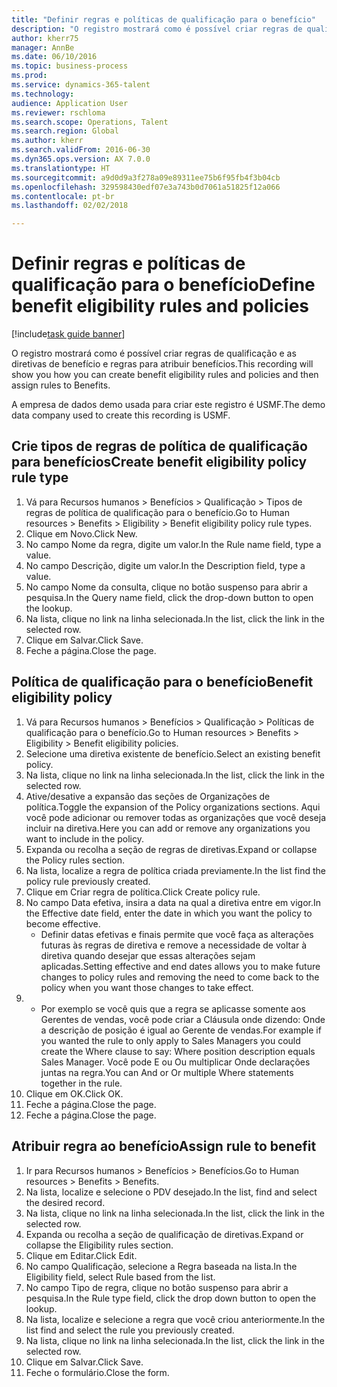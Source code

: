 ```yaml
--- 
title: "Definir regras e políticas de qualificação para o benefício"
description: "O registro mostrará como é possível criar regras de qualificação e as diretivas de benefício e regras para atribuir benefícios."
author: kherr75
manager: AnnBe
ms.date: 06/10/2016
ms.topic: business-process
ms.prod: 
ms.service: dynamics-365-talent
ms.technology: 
audience: Application User
ms.reviewer: rschloma
ms.search.scope: Operations, Talent
ms.search.region: Global
ms.author: kherr
ms.search.validFrom: 2016-06-30
ms.dyn365.ops.version: AX 7.0.0
ms.translationtype: HT
ms.sourcegitcommit: a9d0d9a3f278a09e89311ee75b6f95fb4f3b04cb
ms.openlocfilehash: 329598430edf07e3a743b0d7061a51825f12a066
ms.contentlocale: pt-br
ms.lasthandoff: 02/02/2018

---
```

# <a name="define-benefit-eligibility-rules-and-policies"></a><span data-ttu-id="299d2-103">Definir regras e políticas de qualificação para o benefício</span><span class="sxs-lookup"><span data-stu-id="299d2-103">Define benefit eligibility rules and policies</span></span>

[!include[task guide banner](../../includes/task-guide-banner.md)]

<span data-ttu-id="299d2-104">O registro mostrará como é possível criar regras de qualificação e as diretivas de benefício e regras para atribuir benefícios.</span><span class="sxs-lookup"><span data-stu-id="299d2-104">This recording will show you how you can create benefit eligibility rules and policies and then assign rules to Benefits.</span></span>  

<span data-ttu-id="299d2-105">A empresa de dados demo usada para criar este registro é USMF.</span><span class="sxs-lookup"><span data-stu-id="299d2-105">The demo data company used to create this recording is USMF.</span></span>


## <a name="create-benefit-eligibility-policy-rule-type"></a><span data-ttu-id="299d2-106">Crie tipos de regras de política de qualificação para benefícios</span><span class="sxs-lookup"><span data-stu-id="299d2-106">Create benefit eligibility policy rule type</span></span>
1. <span data-ttu-id="299d2-107">Vá para Recursos humanos > Benefícios > Qualificação > Tipos de regras de política de qualificação para o benefício.</span><span class="sxs-lookup"><span data-stu-id="299d2-107">Go to Human resources > Benefits > Eligibility > Benefit eligibility policy rule types.</span></span>
2. <span data-ttu-id="299d2-108">Clique em Novo.</span><span class="sxs-lookup"><span data-stu-id="299d2-108">Click New.</span></span>
3. <span data-ttu-id="299d2-109">No campo Nome da regra, digite um valor.</span><span class="sxs-lookup"><span data-stu-id="299d2-109">In the Rule name field, type a value.</span></span>
4. <span data-ttu-id="299d2-110">No campo Descrição, digite um valor.</span><span class="sxs-lookup"><span data-stu-id="299d2-110">In the Description field, type a value.</span></span>
5. <span data-ttu-id="299d2-111">No campo Nome da consulta, clique no botão suspenso para abrir a pesquisa.</span><span class="sxs-lookup"><span data-stu-id="299d2-111">In the Query name field, click the drop-down button to open the lookup.</span></span>
6. <span data-ttu-id="299d2-112">Na lista, clique no link na linha selecionada.</span><span class="sxs-lookup"><span data-stu-id="299d2-112">In the list, click the link in the selected row.</span></span>
7. <span data-ttu-id="299d2-113">Clique em Salvar.</span><span class="sxs-lookup"><span data-stu-id="299d2-113">Click Save.</span></span>
8. <span data-ttu-id="299d2-114">Feche a página.</span><span class="sxs-lookup"><span data-stu-id="299d2-114">Close the page.</span></span>

## <a name="benefit-eligibility-policy"></a><span data-ttu-id="299d2-115">Política de qualificação para o benefício</span><span class="sxs-lookup"><span data-stu-id="299d2-115">Benefit eligibility policy</span></span>
1. <span data-ttu-id="299d2-116">Vá para Recursos humanos > Benefícios > Qualificação > Políticas de qualificação para o benefício.</span><span class="sxs-lookup"><span data-stu-id="299d2-116">Go to Human resources > Benefits > Eligibility > Benefit eligibility policies.</span></span>
2. <span data-ttu-id="299d2-117">Selecione uma diretiva existente de benefício.</span><span class="sxs-lookup"><span data-stu-id="299d2-117">Select an existing benefit policy.</span></span>
3. <span data-ttu-id="299d2-118">Na lista, clique no link na linha selecionada.</span><span class="sxs-lookup"><span data-stu-id="299d2-118">In the list, click the link in the selected row.</span></span>
4. <span data-ttu-id="299d2-119">Ative/desative a expansão das seções de Organizações de política.</span><span class="sxs-lookup"><span data-stu-id="299d2-119">Toggle the expansion of the Policy organizations sections.</span></span>  <span data-ttu-id="299d2-120">Aqui você pode adicionar ou remover todas as organizações que você deseja incluir na diretiva.</span><span class="sxs-lookup"><span data-stu-id="299d2-120">Here you can add or remove any organizations you want to include in the policy.</span></span>
5. <span data-ttu-id="299d2-121">Expanda ou recolha a seção de regras de diretivas.</span><span class="sxs-lookup"><span data-stu-id="299d2-121">Expand or collapse the Policy rules section.</span></span>
6. <span data-ttu-id="299d2-122">Na lista, localize a regra de política criada previamente.</span><span class="sxs-lookup"><span data-stu-id="299d2-122">In the list find the policy rule previously created.</span></span>
7. <span data-ttu-id="299d2-123">Clique em Criar regra de política.</span><span class="sxs-lookup"><span data-stu-id="299d2-123">Click Create policy rule.</span></span>
8. <span data-ttu-id="299d2-124">No campo Data efetiva, insira a data na qual a diretiva entre em vigor.</span><span class="sxs-lookup"><span data-stu-id="299d2-124">In the Effective date field, enter the date in which you want the policy to become effective.</span></span>
    * <span data-ttu-id="299d2-125">Definir datas efetivas e finais permite que você faça as alterações futuras às regras de diretiva e remove a necessidade de voltar à diretiva quando desejar que essas alterações sejam aplicadas.</span><span class="sxs-lookup"><span data-stu-id="299d2-125">Setting effective and end dates allows you to make future changes to policy rules and removing the need to come back to the policy when you want those changes to take effect.</span></span>  
9. 
    * <span data-ttu-id="299d2-126">Por exemplo se você quis que a regra se aplicasse somente aos Gerentes de vendas, você pode criar a Cláusula onde dizendo: Onde a descrição de posição é igual ao Gerente de vendas.</span><span class="sxs-lookup"><span data-stu-id="299d2-126">For example if you wanted the rule to only apply to Sales Managers you could create the Where clause to say: Where position description equals Sales Manager.</span></span>  <span data-ttu-id="299d2-127">Você pode E ou Ou multiplicar Onde declarações juntas na regra.</span><span class="sxs-lookup"><span data-stu-id="299d2-127">You can And or Or multiple Where statements together in the rule.</span></span>  
10. <span data-ttu-id="299d2-128">Clique em OK.</span><span class="sxs-lookup"><span data-stu-id="299d2-128">Click OK.</span></span>
11. <span data-ttu-id="299d2-129">Feche a página.</span><span class="sxs-lookup"><span data-stu-id="299d2-129">Close the page.</span></span>
12. <span data-ttu-id="299d2-130">Feche a página.</span><span class="sxs-lookup"><span data-stu-id="299d2-130">Close the page.</span></span>

## <a name="assign-rule-to-benefit"></a><span data-ttu-id="299d2-131">Atribuir regra ao benefício</span><span class="sxs-lookup"><span data-stu-id="299d2-131">Assign rule to benefit</span></span>
1. <span data-ttu-id="299d2-132">Ir para Recursos humanos > Benefícios > Benefícios.</span><span class="sxs-lookup"><span data-stu-id="299d2-132">Go to Human resources > Benefits > Benefits.</span></span>
2. <span data-ttu-id="299d2-133">Na lista, localize e selecione o PDV desejado.</span><span class="sxs-lookup"><span data-stu-id="299d2-133">In the list, find and select the desired record.</span></span>
3. <span data-ttu-id="299d2-134">Na lista, clique no link na linha selecionada.</span><span class="sxs-lookup"><span data-stu-id="299d2-134">In the list, click the link in the selected row.</span></span>
4. <span data-ttu-id="299d2-135">Expanda ou recolha a seção de qualificação de diretivas.</span><span class="sxs-lookup"><span data-stu-id="299d2-135">Expand or collapse the Eligibility rules section.</span></span>
5. <span data-ttu-id="299d2-136">Clique em Editar.</span><span class="sxs-lookup"><span data-stu-id="299d2-136">Click Edit.</span></span>
6. <span data-ttu-id="299d2-137">No campo Qualificação, selecione a Regra baseada na lista.</span><span class="sxs-lookup"><span data-stu-id="299d2-137">In the Eligibility field, select Rule based from the list.</span></span>
7. <span data-ttu-id="299d2-138">No campo Tipo de regra, clique no botão suspenso para abrir a pesquisa.</span><span class="sxs-lookup"><span data-stu-id="299d2-138">In the Rule type field, click the drop down button to open the lookup.</span></span>
8. <span data-ttu-id="299d2-139">Na lista, localize e selecione a regra que você criou anteriormente.</span><span class="sxs-lookup"><span data-stu-id="299d2-139">In the list find and select the rule you previously created.</span></span>
9. <span data-ttu-id="299d2-140">Na lista, clique no link na linha selecionada.</span><span class="sxs-lookup"><span data-stu-id="299d2-140">In the list, click the link in the selected row.</span></span>
10. <span data-ttu-id="299d2-141">Clique em Salvar.</span><span class="sxs-lookup"><span data-stu-id="299d2-141">Click Save.</span></span>
11. <span data-ttu-id="299d2-142">Feche o formulário.</span><span class="sxs-lookup"><span data-stu-id="299d2-142">Close the form.</span></span>


